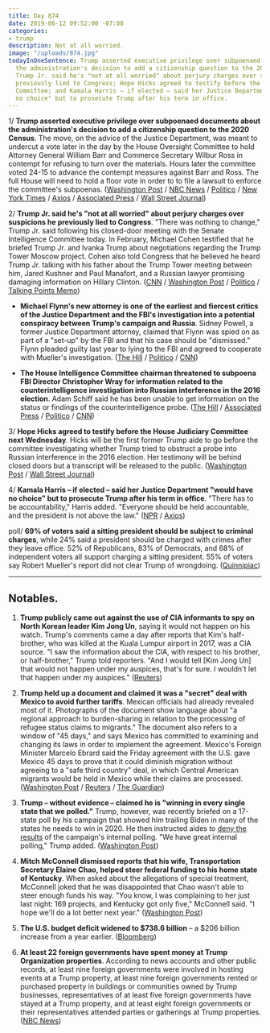 ```yaml
---
title: Day 874
date: 2019-06-12 09:52:00 -07:00
categories:
- trump
description: Not at all worried.
image: "/uploads/874.jpg"
todayInOneSentence: Trump asserted executive privilege over subpoenaed documents about
  the administration's decision to add a citizenship question to the 2020 Census;
  Trump Jr. said he's "not at all worried" about perjury charges over suspicions he
  previously lied to Congress; Hope Hicks agreed to testify before the House Judiciary
  Committee; and Kamala Harris – if elected – said her Justice Department "would have
  no choice" but to prosecute Trump after his term in office.
---
```


1/ **Trump asserted executive privilege over subpoenaed documents about the administration's decision to add a citizenship question to the 2020 Census**. The move, on the advice of the Justice Department, was meant to undercut a vote later in the day by the House Oversight Committee to hold Attorney General William Barr and Commerce Secretary Wilbur Ross in contempt for refusing to turn over the materials. Hours later the committee voted 24-15 to advance the contempt measures against Barr and Ross. The full House will need to hold a floor vote in order to to file a lawsuit to enforce the committee's subpoenas. ([Washington Post](https://www.washingtonpost.com/powerpost/trump-asserts-executive-privilege-to-shield-documents-on-census-citizenship-question/2019/06/12/971263c8-8d11-11e9-adf3-f70f78c156e8_story.html) / [NBC News](https://www.nbcnews.com/politics/congress/trump-asserts-executive-privilege-over-census-citizenship-question-info-dems-n1016721) / [Politico](https://www.politico.com/story/2019/06/12/trump-asserts-executive-privilege-to-block-access-to-census-documents-1361784) / [New York Times](https://www.nytimes.com/2019/06/12/us/politics/us-census-2020-trump.html) / [Axios](https://www.axios.com/trump-executive-privilege-census-citizenship-2ef51f25-435a-44a1-981c-728c80c1b505.html) / [Associated Press](https://apnews.com/292e6a9a05f345ae83bff304efebf76b) / [Wall Street Journal](https://www.wsj.com/articles/trump-asserts-executive-privilege-over-documents-on-census-citizenship-question-11560350472))

2/ **Trump Jr. said he's "not at all worried" about perjury charges over suspicions he previously lied to Congress**. "There was nothing to change," Trump Jr. said following his closed-door meeting with the Senate Intelligence Committee today. In February, Michael Cohen testified that he briefed Trump Jr. and Ivanka Trump about negotiations regarding the Trump Tower Moscow project. Cohen also told Congress that he believed he heard Trump Jr. talking with his father about the Trump Tower meeting between him, Jared Kushner and Paul Manafort, and a Russian lawyer promising damaging information on Hillary Clinton. ([CNN](https://www.cnn.com/2019/06/12/politics/donald-trump-jr-testifying/) / [Washington Post](https://www.washingtonpost.com/world/national-security/trump-jr-to-testify-in-second-closed-door-senate-intelligence-interview/2019/06/12/87c5b270-8d08-11e9-adf3-f70f78c156e8_story.html) / [Politico](https://www.politico.com/story/2019/06/12/donald-trump-jr-congress-testimony-1361783) / [Talking Points Memo](https://talkingpointsmemo.com/news/donald-trump-jr-hearing-senate-intelligence-committee))

* **Michael Flynn's new attorney is one of the earliest and fiercest critics of the Justice Department and the FBI's investigation into a potential conspiracy between Trump's campaign and Russia**. Sidney Powell, a former Justice Department attorney, claimed that Flynn was spied on as part of a "set-up" by the FBI and that his case should be "dismissed." Flynn pleaded guilty last year to lying to the FBI and agreed to cooperate with Mueller's investigation. ([The Hill](https://thehill.com/hilltv/rising/448137-mike-flynn-hires-sidney-powell-as-new-counsel) / [Politico](https://www.politico.com/story/2019/06/12/michael-flynn-lawyer-1362006) / [CNN](https://www.cnn.com/2019/06/12/politics/michael-flynn-lawyer-sidney-powell/))

* **The House Intelligence Committee chairman threatened to subpoena FBI Director Christopher Wray for information related to the counterintelligence investigation into Russian interference in the 2016 election**. Adam Schiff said he has been unable to get information on the status or findings of the counterintelligence probe. ([The Hill](https://thehill.com/homenews/house/448149-schiff-threatens-to-subpoena-fbi) / [Associated Press](https://www.apnews.com/be67be02cbb44bd7a42d1429fdae8824) / [Politico](https://www.politico.com/story/2019/06/12/adam-schiff-subpoena-fbi-director-wray-1362106) / [CNN](https://www.cnn.com/2019/06/12/politics/schiff-threatens-fbi-director-subpoena/index.html))

3/ **Hope Hicks agreed to testify before the House Judiciary Committee next Wednesday**. Hicks will be the first former Trump aide to go before the committee investigating whether Trump tried to obstruct a probe into Russian interference in the 2016 election. Her testimony will be behind closed doors but a transcript will be released to the public. ([Washington Post](https://www.washingtonpost.com/politics/former-white-house-aide-hicks-agrees-to-testify-to-house-panel-investigating-trump/2019/06/12/6f687f84-8d47-11e9-b162-8f6f41ec3c04_story.html) / [Wall Street Journal](https://www.wsj.com/articles/hope-hicks-agrees-to-give-closed-door-testimony-to-house-panel-11560373120?mod=hp_lead_pos4))

4/ **Kamala Harris – if elected – said her Justice Department "would have no choice" but to prosecute Trump after his term in office**. "There has to be accountability," Harris added. "Everyone should be held accountable, and the president is not above the law." ([NPR](https://www.npr.org/2019/06/08/730941386/harris-justice-dept-would-have-no-choice-but-to-prosecute-trump-after-presidency) / [Axios](https://www.axios.com/kamala-harris-prosecute-trump-0a7ce2f3-d6ed-4530-ada1-f2258cab197f.html))

poll/ **69% of voters said a sitting president should be subject to criminal charges**, while 24% said a president should be charged with crimes after they leave office. 52% of Republicans, 83% of Democrats, and 68% of independent voters all support charging a sitting president. 55% of voters say Robert Mueller's report did not clear Trump of wrongdoing. ([Quinnipiac](https://poll.qu.edu/national/release-detail?ReleaseID=2628))

---

## Notables.

1. **Trump publicly came out against the use of CIA informants to spy on North Korean leader Kim Jong Un**, saying it would not happen on his watch. Trump's comments came a day after reports that Kim's half-brother, who was killed at the Kuala Lumpur airport in 2017, was a CIA source. "I saw the information about the CIA, with respect to his brother, or half-brother," Trump told reporters. "And I would tell \[Kim Jong Un\] that would not happen under my auspices, that's for sure. I wouldn't let that happen under my auspices." ([Reuters](https://www.reuters.com/article/us-usa-northkorea-idUSKCN1TC256))

2. **Trump held up a document and claimed it was a "secret" deal with Mexico to avoid further tariffs**. Mexican officials had already revealed most of it. Photographs of the document show language about "a regional approach to burden-sharing in relation to the processing of refugee status claims to migrants." The document also refers to a window of "45 days," and says Mexico has committed to examining and changing its laws in order to implement the agreement. Mexico's Foreign Minister Marcelo Ebrard said the Friday agreement with the U.S. gave Mexico 45 days to prove that it could diminish migration without agreeing to a "safe third country" deal, in which Central American migrants would be held in Mexico while their claims are processed. ([Washington Post](https://www.washingtonpost.com/politics/2019/06/11/post-photographer-snapped-an-image-trumps-alleged-secret-mexico-deal-heres-what-it-says/?utm_term=.94a50727b2bd) / [Reuters](https://www.reuters.com/article/us-usa-trade-mexico-border-idUSKCN1TC1IP) / [The Guardian](https://www.theguardian.com/us-news/2019/jun/11/trump-shows-off-secret-mexico-document-but-photos-reveal-contents))

3. **Trump – without evidence – claimed he is "winning in every single state that we polled."** Trump, however, was recently briefed on a 17-state poll by his campaign that showed him trailing Biden in many of the states he needs to win in 2020. He then instructed aides to [deny the results](https://whatthefuckjusthappenedtoday.com/2019/06/11/day-873/) of the campaign's internal polling. "We have great internal polling," Trump added. ([Washington Post](https://www.washingtonpost.com/politics/trump-without-evidence-claims-his-campaigns-polling-shows-him-ahead-in-every-state-surveyed/2019/06/12/8392768a-8d39-11e9-adf3-f70f78c156e8_story.html))

4. **Mitch McConnell dismissed reports that his wife, Transportation Secretary Elaine Chao, helped steer federal funding to his home state of Kentucky**. When asked about the allegations of special treatment, McConnell joked that he was disappointed that Chao wasn't able to steer enough funds his way. "You know, I was complaining to her just last night: 169 projects, and Kentucky got only five," McConnell said. "I hope we'll do a lot better next year." ([Washington Post](https://www.washingtonpost.com/politics/mcconnell-dismisses-report-that-his-wife-transportation-secretary-elaine-chao-steered-funds-to-kentucky/2019/06/11/79bba63e-8c78-11e9-adf3-f70f78c156e8_story.html?utm_term=.fbfd671e4ce8))

5. **The U.S. budget deficit widened to $738.6 billion** – a $206 billion increase from a year earlier. ([Bloomberg](https://www.bloomberg.com/news/articles/2019-06-12/u-s-budget-gap-hits-739-billion-with-four-months-left-in-year))

6. **At least 22 foreign governments have spent money at Trump Organization properties**. According to news accounts and other public records, at least nine foreign governments were involved in hosting events at a Trump property, at least nine foreign governments rented or purchased property in buildings or communities owned by Trump businesses, representatives of at least five foreign governments have stayed at a Trump property, and at least eight foreign governments or their representatives attended parties or gatherings at Trump properties. ([NBC News](https://www.nbcnews.com/politics/donald-trump/reps-22-foreign-governments-have-spent-money-trump-properties-n1015806))